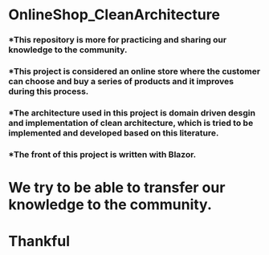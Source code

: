 # OnlineShop_CleanArchitecture

### *This repository is more for practicing and sharing our knowledge to the community.
### *This project is considered an online store where the customer can choose and buy a series of products and it improves during this process.
### *The architecture used in this project is domain driven desgin and implementation of clean architecture, which is tried to be implemented and developed based on this literature.
### *The front of this project is written with Blazor.

# We try to be able to transfer our knowledge to the community.

# Thankful
